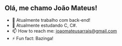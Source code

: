 ## Olá, me chamo João Mateus!

- 🔭 Atualmente trabalho com back-end!
- 🌱 Atualmente estudando C, C#.
- 📫 How to reach me: joaomateusarrais@gmail.com
- ⚡ Fun fact: Bazinga!
